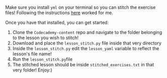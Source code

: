 Make sure you install `yml` on your terminal so you can stitch the exercise files! Following the instructions [here](https://stackoverflow.com/questions/14261614/how-do-i-install-the-yaml-package-for-python) worked for me. 

Once you have that installed, you can get started:

1. Clone the `Codecademy-content` repo and navigate to the folder belonging to the lesson you wish to stitch!
2. Download and place the `lesson_stitch.py` file inside that very directory
3. Inside the `lesson_stitch.py` edit the `lesson_yaml` variable to reflect the lesson's file name! 
4. Run the `lesson_stitch.py`file
5. The stitched lesson should be inside `stitched_exercises.txt` in that very folder! Enjoy:)
